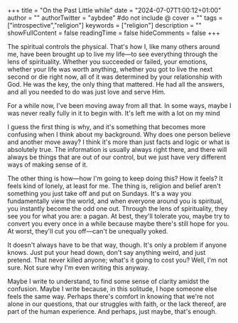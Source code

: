+++
title = "On the Past Little while"
date = "2024-07-07T1:00:12+01:00"
author = ""
authorTwitter = "aybdee" #do not include @
cover = ""
tags = ["introspective","religion"]
keywords = ["religion"]
description = ""
showFullContent = false
readingTime = false
hideComments = false
+++

The spiritual controls the physical. That's how I, like many others around me, have been brought up to live my life—to see everything through the lens of spirituality. Whether you succeeded or failed, your emotions, whether your life was worth anything, whether you got to live the next second or die right now, all of it was determined by your relationship with God. He was the key, the only thing that mattered. He had all the answers, and all you needed to do was just love and serve Him.

For a while now, I've been moving away from all that. In some ways, maybe I was never really fully in it to begin with. It's left me with a lot on my mind

I guess the first thing is why, and it's something that becomes more confusing when I think about my background. Why does one person believe and another move away? I think it's more than just facts and logic or what is absolutely true. The information is usually always right there, and there will always be things that are out of our control, but we just have very different ways of making sense of it.

The other thing is how—how I'm going to keep doing this? How it feels? It feels kind of lonely, at least for me. The thing is, religion and belief aren't something you just take off and put on Sundays. It's a way you fundamentally view the world, and when everyone around you is spiritual, you instantly become the odd one out. Through the lens of spirituality, they see you for what you are: a pagan. At best, they'll tolerate you, maybe try to convert you every once in a while because maybe there's still hope for you. At worst, they'll cut you off—can't be unequally yoked.

It doesn't always have to be that way, though. It's only a problem if anyone knows. Just put your head down, don't say anything weird, and just pretend. That never killed anyone; what's it going to cost you? Well, I'm not sure. Not sure why I'm even writing this anyway.

Maybe I write to understand, to find some sense of clarity amidst the confusion. Maybe I write because, in this solitude, I hope someone else feels the same way. Perhaps there's comfort in knowing that we're not alone in our questions, that our struggles with faith, or the lack thereof, are part of the human experience. And perhaps, just maybe, that's enough.
